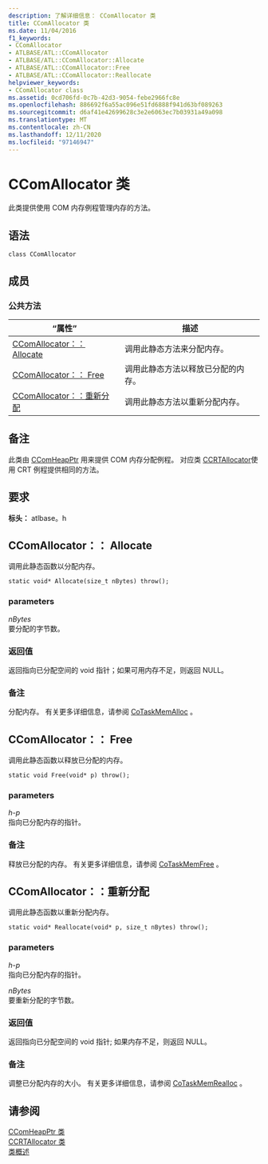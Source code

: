 ```yaml
---
description: 了解详细信息： CComAllocator 类
title: CComAllocator 类
ms.date: 11/04/2016
f1_keywords:
- CComAllocator
- ATLBASE/ATL::CComAllocator
- ATLBASE/ATL::CComAllocator::Allocate
- ATLBASE/ATL::CComAllocator::Free
- ATLBASE/ATL::CComAllocator::Reallocate
helpviewer_keywords:
- CComAllocator class
ms.assetid: 0cd706fd-0c7b-42d3-9054-febe2966fc8e
ms.openlocfilehash: 886692f6a55ac096e51fd6888f941d63bf089263
ms.sourcegitcommit: d6af41e42699628c3e2e6063ec7b03931a49a098
ms.translationtype: MT
ms.contentlocale: zh-CN
ms.lasthandoff: 12/11/2020
ms.locfileid: "97146947"
---
```

# <a name="ccomallocator-class"></a>CComAllocator 类

此类提供使用 COM 内存例程管理内存的方法。

## <a name="syntax"></a>语法

```
class CComAllocator
```

## <a name="members"></a>成员

### <a name="public-methods"></a>公共方法

|“属性”|描述|
|----------|-----------------|
|[CComAllocator：： Allocate](#allocate)|调用此静态方法来分配内存。|
|[CComAllocator：： Free](#free)|调用此静态方法以释放已分配的内存。|
|[CComAllocator：：重新分配](#reallocate)|调用此静态方法以重新分配内存。|

## <a name="remarks"></a>备注

此类由 [CComHeapPtr](../../atl/reference/ccomheapptr-class.md) 用来提供 COM 内存分配例程。 对应类 [CCRTAllocator](../../atl/reference/ccrtallocator-class.md)使用 CRT 例程提供相同的方法。

## <a name="requirements"></a>要求

**标头：** atlbase。h

## <a name="ccomallocatorallocate"></a><a name="allocate"></a> CComAllocator：： Allocate

调用此静态函数以分配内存。

```
static void* Allocate(size_t nBytes) throw();
```

### <a name="parameters"></a>parameters

*nBytes*<br/>
要分配的字节数。

### <a name="return-value"></a>返回值

返回指向已分配空间的 void 指针；如果可用内存不足，则返回 NULL。

### <a name="remarks"></a>备注

分配内存。 有关更多详细信息，请参阅 [CoTaskMemAlloc](/windows/win32/api/combaseapi/nf-combaseapi-cotaskmemalloc) 。

## <a name="ccomallocatorfree"></a><a name="free"></a> CComAllocator：： Free

调用此静态函数以释放已分配的内存。

```
static void Free(void* p) throw();
```

### <a name="parameters"></a>parameters

*h-p*<br/>
指向已分配内存的指针。

### <a name="remarks"></a>备注

释放已分配的内存。 有关更多详细信息，请参阅 [CoTaskMemFree](/windows/win32/api/combaseapi/nf-combaseapi-cotaskmemfree) 。

## <a name="ccomallocatorreallocate"></a><a name="reallocate"></a> CComAllocator：：重新分配

调用此静态函数以重新分配内存。

```
static void* Reallocate(void* p, size_t nBytes) throw();
```

### <a name="parameters"></a>parameters

*h-p*<br/>
指向已分配内存的指针。

*nBytes*<br/>
要重新分配的字节数。

### <a name="return-value"></a>返回值

返回指向已分配空间的 void 指针; 如果内存不足，则返回 NULL。

### <a name="remarks"></a>备注

调整已分配内存的大小。 有关更多详细信息，请参阅 [CoTaskMemRealloc](/windows/win32/api/combaseapi/nf-combaseapi-cotaskmemrealloc) 。

## <a name="see-also"></a>请参阅

[CComHeapPtr 类](../../atl/reference/ccomheapptr-class.md)<br/>
[CCRTAllocator 类](../../atl/reference/ccrtallocator-class.md)<br/>
[类概述](../../atl/atl-class-overview.md)

